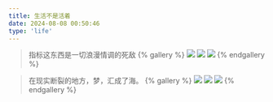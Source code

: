 ```yaml
---
title: 生活不是活着
date: 2024-08-08 00:50:46
type: 'life'
---
```


> 指标这东西是一切浪漫情调的死敌
{% gallery %}
![](https://fredq.oss-cn-nanjing.aliyuncs.com/photography/flower1.jpg)
![](https://fredq.oss-cn-nanjing.aliyuncs.com/photography/ys1.jpg)
![](https://fredq.oss-cn-nanjing.aliyuncs.com/photography/bah.jpg)
{% endgallery %}

> 在现实断裂的地方，梦，汇成了海。
{% gallery %}
![](https://fredq.oss-cn-nanjing.aliyuncs.com/photography/firework3.jpg)
![](https://fredq.oss-cn-nanjing.aliyuncs.com/photography/firework2.jpg)
![](https://fredq.oss-cn-nanjing.aliyuncs.com/photography/firework1.jpg)
{% endgallery %}

